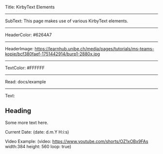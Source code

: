Title: KirbyText Elements

----

SubText: This page makes use of various KirbyText elements.

----

HeaderColor: #6264A7

----

HeaderImage: https://learnhub.unibe.ch/media/pages/tutorials/ms-teams-kopie/bcf380faef-1751442914/burp1-2880x.jpg

----

TextColor: #FFFFFF

----

Read: docs/example

----

Text:

## Heading

Some more text here.

Current Date: (date: d.m.Y H:i:s)

Video Example:
(video: https://www.youtube.com/shorts/OZ1xOBx9FAs width:384 height: 560 loop: true)